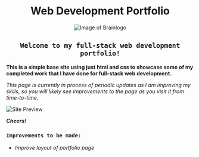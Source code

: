 <div align="center">

# Web Development Portfolio

![Image of Brainlogo](https://jonmeidell.github.io/assets/images/brainl.PNG)

## `Welcome to my full-stack web development portfolio!`
</div>

**This is a simple base site using just html and css to showcase some of my completed work that I have done for full-stack web development.**

_This page is currently in process of periodic updates as I am improving my skills, so you will likely see improvements to the page as you visit it from time-to-time._

![Site Preview](https://jonmeidell.github.io/assets/images/preview.PNG)

_**Cheers!**_

### `Improvements to be made:`
  * _Improve layout of portfolio page_
